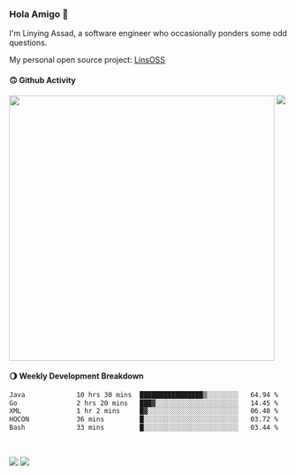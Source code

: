### Hola Amigo 🤣   

I'm Linying Assad, a software engineer who occasionally ponders some odd questions.  

My personal open source project: [LinsOSS](https://github.com/linsoss)
 
#### 🙃 Github Activity 
<div>
  <img src="https://github-readme-stats.vercel.app/api?username=al-assad&show_icons=true" align="top" style="display: inline-block;" width="480"/>
  <img src="https://github-readme-stats.vercel.app/api/top-langs/?username=al-assad&hide=css,html&langs_count=8&layout=compact" align="top" style="display: inline-block;"/>
</div>

#### 🌖 Weekly Development Breakdown
<!--START_SECTION:waka-->

```txt
Java             10 hrs 30 mins  ████████████████▒░░░░░░░░   64.94 %
Go               2 hrs 20 mins   ███▓░░░░░░░░░░░░░░░░░░░░░   14.45 %
XML              1 hr 2 mins     █▓░░░░░░░░░░░░░░░░░░░░░░░   06.40 %
HOCON            36 mins         █░░░░░░░░░░░░░░░░░░░░░░░░   03.72 %
Bash             33 mins         █░░░░░░░░░░░░░░░░░░░░░░░░   03.44 %
```

<!--END_SECTION:waka-->

<br>

<a href="https://twitter.com/assad_lin"><img src="https://img.shields.io/badge/Twitter-@assad__lin-blue?style=flat&logo=twitter" /></a>
<a href="https://al-assad.github.io"><img src="https://img.shields.io/badge/Blogs-Linying_Assad's_Blog-yellow?style=flat&logo=github" /></a>

